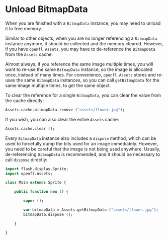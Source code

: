 # Unload BitmapData

When you are finished with a `BitmapData` instance, you may need to unload it to free memory.

Similar to other objects, when you are no longer referencing a `BitmapData` instance anymore, it should be collected and the memory cleared. However, if you have `openfl.Assets`, you may have to de-reference the `BitmapData` from the `Assets` cache.

Almost always, if you reference the same image multiple times, you will want to re-use the same `BitmapData` instance, so the image is allocated once, instead of many times. For convenience, `openfl.Assets` stores and re-uses the same `BitmapData` instances, so you can call `getBitmapData` for the same image multiple times, to get the same object.

To clear the reference for a single `BitmapData`, you can clear the value from the cache directly:

```haxe
Assets.cache.bitmapData.remove ("assets/flower.jpg");
```

If you wish, you can also clear the entire `Assets` cache:

```haxe
Assets.cache.clear ();
```

Every `BitmapData` instance also includes a `dispose` method, which can be used to forcefully dump the bits used for an image immediately. However, you need to be careful that the image is not being used anywhere. Usually, de-referencing `BitmapData` is recommended, and it should be necessary to call `dispose` directly:

```haxe
import flash.display.Sprite;
import openfl.Assets;

class Main extends Sprite {

    public function new () {

        super ();

        var bitmapData = Assets.getBitmapData ("assets/flower.jpg");
        bitmapData.dispose ();

    }

}
```
